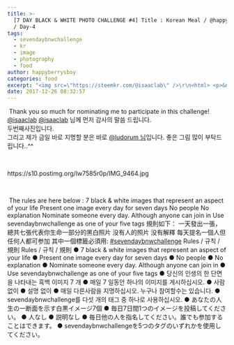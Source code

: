 ```yaml
---
title: >-
  [7 DAY BLACK & WHITE PHOTO CHALLENGE #4] Title : Korean Meal / @happyberrysboy
  / Day-4
tags:
  - sevendaybnwchallenge
  - kr
  - image
  - photography
  - food
author: happyberrysboy
categories: food
excerpt: "<img src=\"https://steemkr.com/@isaaclab\" />\r\n<html> <p>&nbsp;Thank you so much for nominating me to participate in this challenge! <a href=\"\">@isaaclab</a> <a href=\"\">@isaaclab</a> 님께 먼저 감사의 말씀 드립니다.<br> 두번째사진입니다.<br> 그리고 제가 금일 바로 지명할 분은 바로 <a h....."
date: 2017-12-26 08:32:57
---
```


<html>
<p>&nbsp;Thank you so much for nominating me to participate in this challenge! <a href="https://steemkr.com/@isaaclab">@isaaclab</a> <a href="https://steemkr.com/@isaaclab">@isaaclab</a> 님께 먼저 감사의 말씀 드립니다.<br>
두번째사진입니다.<br>
그리고 제가 금일 바로 지명할 분은 바로 <a href="https://steemkr.com/@realmankwon">@ludorum 님</a>입니다. 좋은 그림 많이 부탁드립니다..^^&nbsp;</p>
<p><br></p>
<p>https://s10.postimg.org/lw7585r0p/IMG_9464.jpg</p>
<p><br></p>
<p>&nbsp;The rules are here below : 7 black &amp; white images that represent an aspect of your life Present one image every day for seven days No people No explanation Nominate someone every day. Although anyone can join in Use sevendaybnwchallenge as one of your five tags 規則如下： 一天發出一張，總共七張代表你生命一部分的黑白照片 没有人的照片 没有解釋 每天提名一個人但任何人都可参加 其中一個標籤必須用: <a href="https://steemkr.com/trending/sevendaybnwchallenge">#sevendaybnwchallenge</a> Rules / 규칙 / 規則 Rules / 규칙 / 規則 ● 7 black &amp; white images that represent an aspect of your life ● Present one image every day for seven days ● No people ● No explanation ● Nominate someone every day. Although anyone can join in ● Use sevendaybnwchallenge as one of your five tags ● 당신의 인생의 한 단면을 나타내는 흑백 이미지 7 개 ● 매일 7 일동안 하나의 이미지를 게시하십시오. ● 사람 없이 ● 설명 없이 ● 매일 다른사람을 지명하십시오. 누구나 참여할수는 있습니다. ● sevendaybnwchallenge를 다섯 개의 태그 중 하나로 사용하십시오. ● あなたの人生の一断面を示す白黒イメージ7個 ● 毎日7日間1つのイメージを投稿してください。 ● 人なし ● 説明なし ● 毎日他の人を指名してください。誰でも参加することはできます。 ● sevendaybnwchallengeを5つのタグのいずれかを使用してください。&nbsp;</p>
</html>
